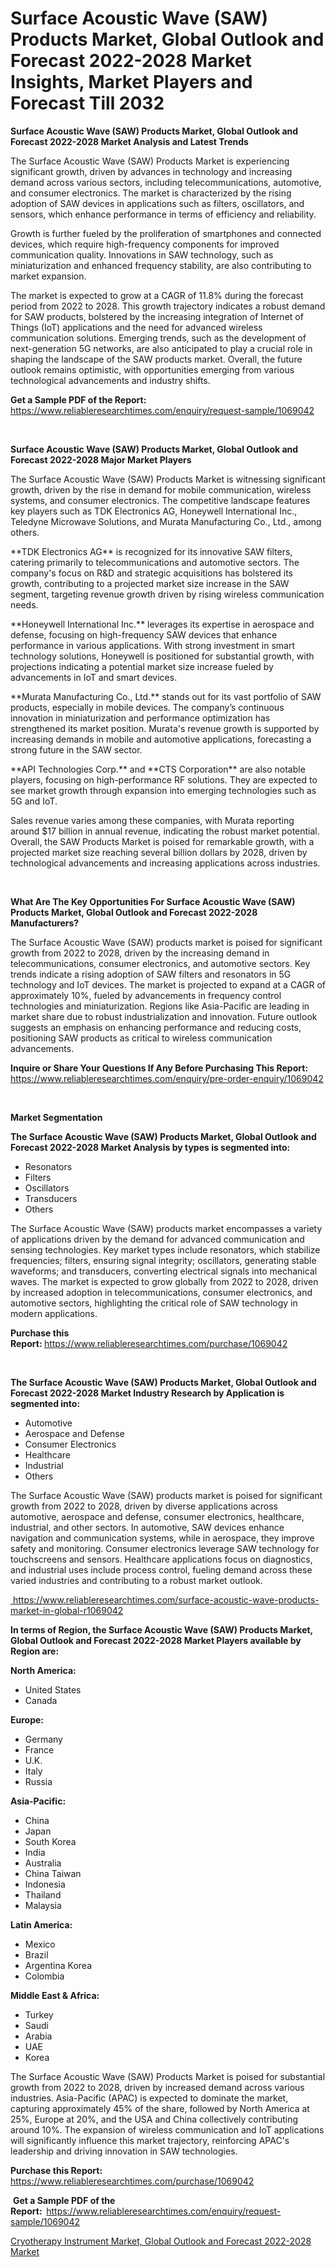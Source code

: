 <p><h1>Surface Acoustic Wave (SAW) Products Market, Global Outlook and Forecast 2022-2028 Market Insights, Market Players and Forecast Till 2032</h1></p><p><strong>Surface Acoustic Wave (SAW) Products Market, Global Outlook and Forecast 2022-2028 Market Analysis and Latest Trends</strong></p>
<p><p>The Surface Acoustic Wave (SAW) Products Market is experiencing significant growth, driven by advances in technology and increasing demand across various sectors, including telecommunications, automotive, and consumer electronics. The market is characterized by the rising adoption of SAW devices in applications such as filters, oscillators, and sensors, which enhance performance in terms of efficiency and reliability.</p><p>Growth is further fueled by the proliferation of smartphones and connected devices, which require high-frequency components for improved communication quality. Innovations in SAW technology, such as miniaturization and enhanced frequency stability, are also contributing to market expansion. </p><p>The market is expected to grow at a CAGR of 11.8% during the forecast period from 2022 to 2028. This growth trajectory indicates a robust demand for SAW products, bolstered by the increasing integration of Internet of Things (IoT) applications and the need for advanced wireless communication solutions. Emerging trends, such as the development of next-generation 5G networks, are also anticipated to play a crucial role in shaping the landscape of the SAW products market. Overall, the future outlook remains optimistic, with opportunities emerging from various technological advancements and industry shifts.</p></p>
<p><strong>Get a Sample PDF of the Report:&nbsp;</strong> <a href="https://www.reliableresearchtimes.com/enquiry/request-sample/1069042?utm_campaign=2956&utm_medium=2&utm_source=Github&utm_content=ia&utm_term=21032025&utm_id=surface-acoustic-wave-saw-products-market-global-outlook-and-forecast-2022-2028">https://www.reliableresearchtimes.com/enquiry/request-sample/1069042</a></p>
<p>&nbsp;</p>
<p><strong>Surface Acoustic Wave (SAW) Products Market, Global Outlook and Forecast 2022-2028 Major Market Players</strong></p>
<p><p>The Surface Acoustic Wave (SAW) Products Market is witnessing significant growth, driven by the rise in demand for mobile communication, wireless systems, and consumer electronics. The competitive landscape features key players such as TDK Electronics AG, Honeywell International Inc., Teledyne Microwave Solutions, and Murata Manufacturing Co., Ltd., among others.</p><p>**TDK Electronics AG** is recognized for its innovative SAW filters, catering primarily to telecommunications and automotive sectors. The company's focus on R&D and strategic acquisitions has bolstered its growth, contributing to a projected market size increase in the SAW segment, targeting revenue growth driven by rising wireless communication needs.</p><p>**Honeywell International Inc.** leverages its expertise in aerospace and defense, focusing on high-frequency SAW devices that enhance performance in various applications. With strong investment in smart technology solutions, Honeywell is positioned for substantial growth, with projections indicating a potential market size increase fueled by advancements in IoT and smart devices.</p><p>**Murata Manufacturing Co., Ltd.** stands out for its vast portfolio of SAW products, especially in mobile devices. The company’s continuous innovation in miniaturization and performance optimization has strengthened its market position. Murata's revenue growth is supported by increasing demands in mobile and automotive applications, forecasting a strong future in the SAW sector.</p><p>**API Technologies Corp.** and **CTS Corporation** are also notable players, focusing on high-performance RF solutions. They are expected to see market growth through expansion into emerging technologies such as 5G and IoT.</p><p>Sales revenue varies among these companies, with Murata reporting around $17 billion in annual revenue, indicating the robust market potential. Overall, the SAW Products Market is poised for remarkable growth, with a projected market size reaching several billion dollars by 2028, driven by technological advancements and increasing applications across industries.</p></p>
<p>&nbsp;</p>
<p><strong>What Are The Key Opportunities For Surface Acoustic Wave (SAW) Products Market, Global Outlook and Forecast 2022-2028 Manufacturers?</strong></p>
<p><p>The Surface Acoustic Wave (SAW) products market is poised for significant growth from 2022 to 2028, driven by the increasing demand in telecommunications, consumer electronics, and automotive sectors. Key trends indicate a rising adoption of SAW filters and resonators in 5G technology and IoT devices. The market is projected to expand at a CAGR of approximately 10%, fueled by advancements in frequency control technologies and miniaturization. Regions like Asia-Pacific are leading in market share due to robust industrialization and innovation. Future outlook suggests an emphasis on enhancing performance and reducing costs, positioning SAW products as critical to wireless communication advancements.</p></p>
<p><strong>Inquire or Share Your Questions If Any Before Purchasing This Report:</strong> <a href="https://www.reliableresearchtimes.com/enquiry/pre-order-enquiry/1069042?utm_campaign=2956&utm_medium=2&utm_source=Github&utm_content=ia&utm_term=21032025&utm_id=surface-acoustic-wave-saw-products-market-global-outlook-and-forecast-2022-2028">https://www.reliableresearchtimes.com/enquiry/pre-order-enquiry/1069042</a></p>
<p>&nbsp;</p>
<p><strong>Market Segmentation</strong></p>
<p><strong>The Surface Acoustic Wave (SAW) Products Market, Global Outlook and Forecast 2022-2028 Market Analysis by types is segmented into:</strong></p>
<p><ul><li>Resonators</li><li>Filters</li><li>Oscillators</li><li>Transducers</li><li>Others</li></ul></p>
<p><p>The Surface Acoustic Wave (SAW) products market encompasses a variety of applications driven by the demand for advanced communication and sensing technologies. Key market types include resonators, which stabilize frequencies; filters, ensuring signal integrity; oscillators, generating stable waveforms; and transducers, converting electrical signals into mechanical waves. The market is expected to grow globally from 2022 to 2028, driven by increased adoption in telecommunications, consumer electronics, and automotive sectors, highlighting the critical role of SAW technology in modern applications.</p></p>
<p><strong>Purchase this Report:&nbsp;</strong><a href="https://www.reliableresearchtimes.com/purchase/1069042?utm_campaign=2956&utm_medium=2&utm_source=Github&utm_content=ia&utm_term=21032025&utm_id=surface-acoustic-wave-saw-products-market-global-outlook-and-forecast-2022-2028">https://www.reliableresearchtimes.com/purchase/1069042</a></p>
<p>&nbsp;</p>
<p><strong>The Surface Acoustic Wave (SAW) Products Market, Global Outlook and Forecast 2022-2028 Market Industry Research by Application is segmented into:</strong></p>
<p><ul><li>Automotive</li><li>Aerospace and Defense</li><li>Consumer Electronics</li><li>Healthcare</li><li>Industrial</li><li>Others</li></ul></p>
<p><p>The Surface Acoustic Wave (SAW) products market is poised for significant growth from 2022 to 2028, driven by diverse applications across automotive, aerospace and defense, consumer electronics, healthcare, industrial, and other sectors. In automotive, SAW devices enhance navigation and communication systems, while in aerospace, they improve safety and monitoring. Consumer electronics leverage SAW technology for touchscreens and sensors. Healthcare applications focus on diagnostics, and industrial uses include process control, fueling demand across these varied industries and contributing to a robust market outlook.</p></p>
<p><a href="https://www.reliableresearchtimes.com/surface-acoustic-wave-products-market-in-global-r1069042?utm_campaign=2956&utm_medium=2&utm_source=Github&utm_content=ia&utm_term=21032025&utm_id=surface-acoustic-wave-saw-products-market-global-outlook-and-forecast-2022-2028">&nbsp;https://www.reliableresearchtimes.com/surface-acoustic-wave-products-market-in-global-r1069042</a></p>
<p><strong>In terms of Region, the Surface Acoustic Wave (SAW) Products Market, Global Outlook and Forecast 2022-2028 Market Players available by Region are:</strong></p>
<p>
    <p> <strong> North America: </strong>
        <ul>
            <li>United States</li>
            <li>Canada</li>
        </ul>
        </p> 
    <p> <strong> Europe: </strong>
        <ul>
            <li>Germany</li>
            <li>France</li>
            <li>U.K.</li>
            <li>Italy</li>
            <li>Russia</li>
        </ul>
        </p> 
    <p> <strong> Asia-Pacific: </strong>
        <ul>
            <li>China</li>
            <li>Japan</li>
            <li>South Korea</li>
            <li>India</li>
            <li>Australia</li>
            <li>China Taiwan</li>
            <li>Indonesia</li>
            <li>Thailand</li>
            <li>Malaysia</li>
        </ul>
        </p> 
    <p> <strong> Latin America: </strong>
        <ul>
            <li>Mexico</li>
            <li>Brazil</li>
            <li>Argentina Korea</li>
            <li>Colombia</li>
        </ul>
        </p> 
    <p> <strong> Middle East & Africa: </strong>
        <ul>
            <li>Turkey</li>
            <li>Saudi</li>
            <li>Arabia</li>
            <li>UAE</li>
            <li>Korea</li>
        </ul>
    </p>
    </p>
<p><p>The Surface Acoustic Wave (SAW) Products Market is poised for substantial growth from 2022 to 2028, driven by increased demand across various industries. Asia-Pacific (APAC) is expected to dominate the market, capturing approximately 45% of the share, followed by North America at 25%, Europe at 20%, and the USA and China collectively contributing around 10%. The expansion of wireless communication and IoT applications will significantly influence this market trajectory, reinforcing APAC's leadership and driving innovation in SAW technologies.</p></p>
<p><strong>Purchase this Report: </strong><a href="https://www.reliableresearchtimes.com/purchase/1069042?utm_campaign=2956&utm_medium=2&utm_source=Github&utm_content=ia&utm_term=21032025&utm_id=surface-acoustic-wave-saw-products-market-global-outlook-and-forecast-2022-2028">https://www.reliableresearchtimes.com/purchase/1069042</a></p>
<p>&nbsp;<strong>Get a Sample PDF of the Report:&nbsp;&nbsp;</strong><a href="https://www.reliableresearchtimes.com/enquiry/request-sample/1069042?utm_campaign=2956&utm_medium=2&utm_source=Github&utm_content=ia&utm_term=21032025&utm_id=surface-acoustic-wave-saw-products-market-global-outlook-and-forecast-2022-2028">https://www.reliableresearchtimes.com/enquiry/request-sample/1069042</a></p>
<p><strong></strong></p>
<p><p><a href="https://github.com/leyesamilej/Market-Research-Report-List-1/blob/main/cryotherapy-instrument-market-global-outlook-and-forecast-2022-2028-market.md?utm_campaign=2956&utm_medium=2&utm_source=Github&utm_content=ia&utm_term=21032025&utm_id=surface-acoustic-wave-saw-products-market-global-outlook-and-forecast-2022-2028">Cryotherapy Instrument Market, Global Outlook and Forecast 2022-2028 Market</a></p></p>